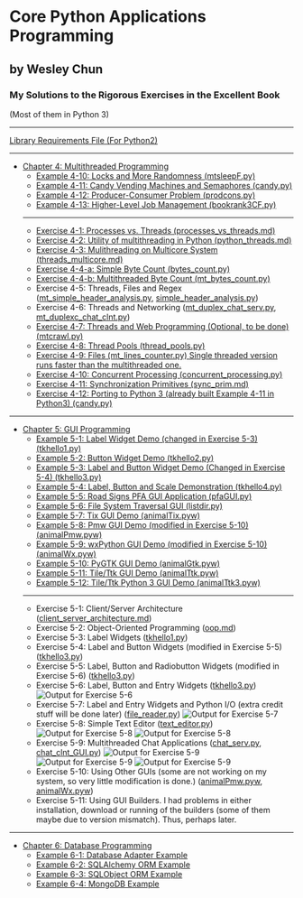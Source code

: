 # Core Python Applications Programming
## by Wesley Chun
### My Solutions to the Rigorous Exercises in the Excellent Book
(Most of them in Python 3)
***
[Library Requirements File (For Python2)][req2]
***

* [Chapter 4: Multithreaded Programming][chap4]
    * [Example 4-10: Locks and More Randomness (mtsleepF.py)][e4-10]
    * [Example 4-11: Candy Vending Machines and Semaphores (candy.py)][e4-11]
    * [Example 4-12: Producer-Consumer Problem (prodcons.py)][e4-12]
    * [Example 4-13: Higher-Level Job Management (bookrank3CF.py)][e4-13]
    * ***
    * [Exercise 4-1: Processes vs. Threads (processes_vs_threads.md)][4-1]
    * [Exercise 4-2: Utility of multithreading in Python (python_threads.md)][4-2]
    * [Exercise 4-3: Mulithreading on Multicore System (threads_multicore.md)][4-3]
    * [Exercise 4-4-a: Simple Byte Count (bytes_count.py)][4-4-a]
    * [Exercise 4-4-b: Multithreaded Byte Count (mt_bytes_count.py)][4-4-b]
    * Exercise 4-5: Threads, Files and Regex ([mt_simple_header_analysis.py][4-5-i], [simple_header_analysis.py][4-5-ii])
    * Exercise 4-6: Threads and Networking ([mt_duplex_chat_serv.py][4-6-i], [mt_duplexc_chat_clnt.py][4-6-ii])
    * [Exercise 4-7: Threads and Web Programming (Optional, to be done)(mtcrawl.py)][4-7]
    * [Exercise 4-8: Thread Pools (thread_pools.py)][4-8]
    * [Exercise 4-9: Files (mt_lines_counter.py) Single threaded version runs faster than the multithreaded one.][4-9]
    * [Exercise 4-10: Concurrent Processing (concurrent_processing.py)][4-10]
    * [Exercise 4-11: Synchronization Primitives (sync_prim.md)][4-11]
    * [Exercise 4-12: Porting to Python 3 (already built Example 4-11 in Python3) (candy.py)][e4-11]
***

* [Chapter 5: GUI Programming][chap5]
    * [Example 5-1: Label Widget Demo (changed in Exercise 5-3) (tkhello1.py)][e5-1]
    * [Example 5-2: Button Widget Demo (tkhello2.py)][e5-2]
    * [Example 5-3: Label and Button Widget Demo (Changed in Exercise 5-4) (tkhello3.py)][e5-3]
    * [Example 5-4: Label, Button and Scale Demonstration (tkhello4.py)][e5-4]
    * [Example 5-5: Road Signs PFA GUI Application (pfaGUI.py)][e5-5]
    * [Example 5-6: File System Traversal GUI (listdir.py)][e5-6]
    * [Example 5-7: Tix GUI Demo (animalTix.pyw)][e5-7]
    * [Example 5-8: Pmw GUI Demo (modified in Exercise 5-10) (animalPmw.pyw)][e5-8]
    * [Example 5-9: wxPython GUI Demo (modified in Exercise 5-10) (animalWx.pyw)][e5-9]
    * [Example 5-10: PyGTK GUI Demo (animalGtk.pyw)][e5-10]
    * [Example 5-11: Tile/Ttk GUI Demo (animalTtk.pyw)][e5-11]
    * [Example 5-12: Tile/Ttk Python 3 GUI Demo (animalTtk3.pyw)][e5-12]
    * ***
    * Exercise 5-1: Client/Server Architecture ([client\_server\_architecture.md][5-1])
    * Exercise 5-2: Object-Oriented Programming ([oop.md][5-2])
    * Exercise 5-3: Label Widgets ([tkhello1.py][5-3])
    * Exercise 5-4: Label and Button Widgets (modified in Exercise 5-5) ([tkhello3.py][5-4])
    * Exercise 5-5: Label, Button and Radiobutton Widgets (modified in Exercise 5-6) ([tkhello3.py][5-5])
    * Exercise 5-6: Label, Button and Entry Widgets ([tkhello3.py][5-6])
    ![Output for Exercise 5-6](/Chap5/screenshots/E5-6.png)
    * Exercise 5-7: Label and Entry Widgets and Python I/O (extra credit stuff will be done later) ([file_reader.py][5-7])
    ![Output for Exercise 5-7](/Chap5/screenshots/E5-7.png)
    * Exercise 5-8: Simple Text Editor ([text_editor.py][5-8])
    ![Output for Exercise 5-8](/Chap5/screenshots/E5-8-0.png)
    ![Output for Exercise 5-8](/Chap5/screenshots/E5-8-1.png)
    * Exercise 5-9: Multithreaded Chat Applications ([chat_serv.py][5-9-1], [chat_clnt_GUI.py][5-9-2])
    ![Output for Exercise 5-9](/Chap5/screenshots/E5-9-1.png)
    ![Output for Exercise 5-9](/Chap5/screenshots/E5-9-2.png)
    ![Output for Exercise 5-9](/Chap5/screenshots/E5-9-0.png)
    * Exercise 5-10: Using Other GUIs (some are not working on my system, so very little modification is done.) ([animalPmw.pyw][5-10-0], [animalWx.pyw][5-10-1])
    * Exercise 5-11: Using GUI Builders. I had problems in either installation, download or running of the builders (some of them maybe due to version mismatch). Thus, perhaps later.
***

* [Chapter 6: Database Programming][chap6]
    * [Example 6-1: Database Adapter Example][e6-1]
    * [Example 6-2: SQLAlchemy ORM Example][e6-2]
    * [Example 6-3: SQLObject ORM Example][e6-3]
    * [Example 6-4: MongoDB Example][e6-4]

[req2]: /requirements.txt
[chap4]: /Chap4
[e4-10]: /Chap4/mtsleepF.py
[e4-11]: /Chap4/candy.py
[e4-12]: /Chap4/prodcons.py
[e4-13]: /Chap4/bookrank3CF.py
[4-1]: /Chap4/processes_vs_threads.md
[4-2]: /Chap4/python_threads.md
[4-3]: /Chap4/threads_multicore.md
[4-4-a]: /Chap4/bytes_count.py
[4-4-b]: /Chap4/mt_bytes_count.py
[4-5-i]: /Chap4/simple_header_analysis.py
[4-5-ii]: /Chap4/mt_simple_header_analysis.py
[4-6-i]: /Chap4/mt_duplex_chat_serv.py
[4-6-ii]: /Chap4/mt_duplexc_chat_clnt.py
[4-7]: /Chap4/mtcrawl.py
[4-8]: /Chap4/thread_pools.py
[4-9]: /Chap4/mt_lines_counter.py
[4-10]: /Chap4/concurrent_processing.py
[4-11]: /Chap4/sync_prim.md

[chap5]: /Chap5
[e5-1]: /Chap5/tkhello1.py
[e5-2]: /Chap5/tkhello2.py
[e5-3]: /Chap5/tkhello3.py
[e5-4]: /Chap5/tkhello4.py
[e5-5]: /Chap5/pfaGUI.py
[e5-6]: /Chap5/listdir.py
[e5-7]: /Chap5/animalTix.pyw
[e5-8]: /Chap5/animalPmw.pyw
[e5-9]: /Chap5/animalWx.pyw
[e5-10]: /Chap5/animalGtk.pyw
[e5-11]: /Chap5/animalTtk.pyw
[e5-12]: /Chap5/animalTtk3.pyw
[5-1]: /Chap5/client_server_architecture.md
[5-2]: /Chap5/oop.md
[5-3]: /Chap5/tkhello1.py
[5-4]: /Chap5/tkhello3.py
[5-5]: /Chap5/tkhello3.py
[5-6]: /Chap5/tkhello3.py
[5-7]: /Chap5/file_reader.py
[5-8]: /Chap5/text_editor.py
[5-9-1]: /Chap5/chat_clnt.py
[5-9-2]: /Chap5/chat_clnt_GUI.py
[5-10-0]: /Chap5/animalPmw.pyw
[5-10-1]: /Chap5/animalWx.pyw

[chap6]: /Chap6
[e6-1]: /Chap6/ushuffle_dbU.py
[e6-2]: /Chap6/ushuffle_sad.py
[e6-3]: /Chap6/ushuffle_so.py
[e6-4]: /Chap6/ushuffle_mongo.py
